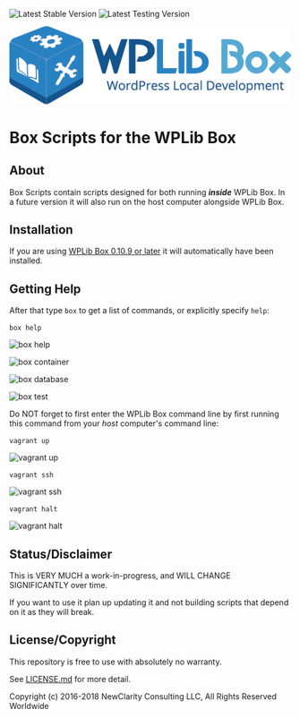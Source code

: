 ![Latest Stable Version](https://img.shields.io/badge/stable-0.17.0-blue.svg)
![Latest Testing Version](https://img.shields.io/badge/testing-0.17.1-red.svg)



![WPLib-Box](https://github.com/wplib/wplib.github.io/raw/master/WPLib-Box-100x.png)


# Box Scripts for the WPLib Box


## About
Box Scripts contain scripts designed for both running _**inside**_ WPLib Box. In a future version it will also run on the host computer alongside WPLib Box. 

## Installation
If you are using [WPLib Box 0.10.9 or later](https://github.com/wplib/wplib-box) it will automatically have been installed.


## Getting Help
After that type `box` to get a list of commands, or explicitly specify `help`:

    box help

![box help](https://github.com/wplib/box-scripts/raw/0.17.0/docs/Help-box.png)

![box container](https://github.com/wplib/box-scripts/raw/0.17.0/docs/Help-container.png)

![box database](https://github.com/wplib/box-scripts/raw/0.17.0/docs/Help-database.png)

![box test](https://github.com/wplib/box-scripts/raw/0.17.0/docs/Help-test.png)

Do NOT forget to first enter the WPLib Box command line by first running this command from your *host* computer's command line:

    vagrant up

![vagrant up](https://github.com/wplib/box-scripts/raw/0.17.0/docs/vagrant-up.png)

    vagrant ssh

![vagrant ssh](https://github.com/wplib/box-scripts/raw/0.17.0/docs/vagrant-ssh.png)

    vagrant halt

![vagrant halt](https://github.com/wplib/box-scripts/raw/0.17.0/docs/vagrant-halt.png)


## Status/Disclaimer

This is VERY MUCH a work-in-progress, and WILL CHANGE SIGNIFICANTLY over time.

If you want to use it plan up updating it and not building scripts that depend on it as they will break.

## License/Copyright

This repository is free to use with absolutely no warranty.   

See [LICENSE.md](LICENSE.md) for more detail.

Copyright (c) 2016-2018 NewClarity Consulting LLC, All Rights Reserved Worldwide
